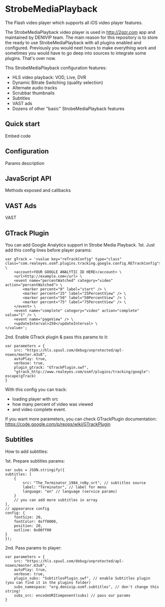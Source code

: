 StrobeMediaPlayback
===================

The Flash video player which supports all iOS video player features.

The StrobeMediaPlayback video player is used in http://2gzr.com app and maintained by DENIVIP team. The main reason for this repository is to store the ready to use StrobeMediaPlayback with all plugins enabled and configured. Previously you would neet hours to make everything work and sometimes you would have to go deep into sources to integrate some plugins. That's over now.

This StrobeMediaPlayback configuration features:
* HLS video playback: VOD, Live, DVR
* Dynamic Bitrate Switching (quality selection)
* Alternate audio tracks
* Scrubbar thumbnails
* Subtitles 
* VAST ads
* Dozens of other "basic" StrobeMediaPlayback features

Quick start
------------
Embed code

Configuration
------------
Params description

JavaScript API
------------
Methods exposed and callbacks

VAST Ads
------------
VAST

GTrack Plugin
---------------
You can add Google Analytics support in Strobe Media Playback.
1st. Just add this config lines before player params:

```
var gTrack = '<value key="reTrackConfig" type="class" class="com.realeyes.osmf.plugins.tracking.google.config.RETrackConfig"> \
    <account>YOUR GOOGLE ANALYTIC ID HERE</account> \
    <url>http://example.com</url> \
    <event name="percentWatched" category="video" action="percentWatched"> \
        <marker percent="0" label="start" /> \
        <marker percent="25" label="25PercentView" /> \
        <marker percent="50" label="50PercentView" /> \
        <marker percent="75" label="75PercentView" /> \
    </event> \
    <event name="complete" category="video" action="complete" value="1" /> \
    <event name="pageView" /> \
    <updateInterval>250</updateInterval> \
</value>';
```
2nd. Enable GTrack plugin & pass this params to it:
```
var parameters = {
	src: "https://hls.spuul.com/debug/unprotected/apl-noaes/master.m3u8",
	autoPlay: true,
    verbose: true,
    plugin_gtrack: "GTrackPlugin.swf",
    "gtrack_http://www.realeyes.com/osmf/plugins/tracking/google": escape(gTrack)
}
```

With this config you can track:
- loading player with src
- how many percent of video was viewed
- and video complete event.

If you want more parameters, you can check GTrackPlugin documentation: https://code.google.com/p/reops/wiki/GTrackPlugin

Subtitles
------------
How to add subtitles:

1st. Prepare subtitles params:
```
var subs = JSON.stringify({
subtitles: [
	{
		src: "The_Terminator_1984_roNy.srt", // subtitles source
		label: "Terminator", // label for menu
		language: "en" // language (service params)
	}
	// you can add more subtitles in array
],
// appearance config
config: {
	fontSize: 20,
	fontColor: 0xff0000,
	position: 20,
	outline: 0x00ff00
}
});
```
2nd. Pass params to player:
```
var parameters = {
	src: "https://hls.spuul.com/debug/unprotected/apl-noaes/master.m3u8",
	autoPlay: true,
    verbose: true,
    plugin_subs: "SubtitlesPlugin.swf", // enable Subtitles plugin (you can find it in the plugins folder)
	subs_namespace: "org.denivip.osmf.subtitles", // don't change this string!
	subs_src: encodeURIComponent(subs) // pass our params
}
```
